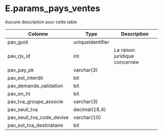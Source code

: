 # E.params_pays_ventes

Aucune description pour cette table

Colonne|Type|Description
---|---|---
pav_guid|uniqueidentifier|
pav_rjs_id|int|La raison juridique concernée 
pav_pay_pk|varchar(3)|
pav_est_interdit|bit|
pav_demande_validation|bit|
pav_en_ht|bit|
pav_tva_groupe_associe|varchar(3)|
pav_seuil_tva|decimal(18,4)|
pav_seuil_tva_code_devise|varchar(10)|
pav_est_tva_destinataire|bit|
